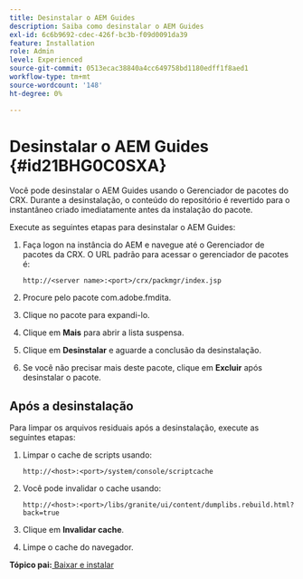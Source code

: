 ```yaml
---
title: Desinstalar o AEM Guides
description: Saiba como desinstalar o AEM Guides
exl-id: 6c6b9692-cdec-426f-bc3b-f09d0091da39
feature: Installation
role: Admin
level: Experienced
source-git-commit: 0513ecac38840a4cc649758bd1180edff1f8aed1
workflow-type: tm+mt
source-wordcount: '148'
ht-degree: 0%

---
```


# Desinstalar o AEM Guides {#id21BHG0C0SXA}

Você pode desinstalar o AEM Guides usando o Gerenciador de pacotes do CRX. Durante a desinstalação, o conteúdo do repositório é revertido para o instantâneo criado imediatamente antes da instalação do pacote.

Execute as seguintes etapas para desinstalar o AEM Guides:

1. Faça logon na instância do AEM e navegue até o Gerenciador de pacotes da CRX. O URL padrão para acessar o gerenciador de pacotes é:

   ```http
   http://<server name>:<port>/crx/packmgr/index.jsp
   ```

1. Procure pelo pacote com.adobe.fmdita.
1. Clique no pacote para expandi-lo.
1. Clique em **Mais** para abrir a lista suspensa.
1. Clique em **Desinstalar** e aguarde a conclusão da desinstalação.
1. Se você não precisar mais deste pacote, clique em **Excluir** após desinstalar o pacote.

## Após a desinstalação

Para limpar os arquivos residuais após a desinstalação, execute as seguintes etapas:

1. Limpar o cache de scripts usando:

   ```http
   http://<host>:<port>/system/console/scriptcache
   ```

1. Você pode invalidar o cache usando:

   ```http
   http://<host>:<port>/libs/granite/ui/content/dumplibs.rebuild.html?back=true
   ```

1. Clique em **Invalidar cache**.
1. Limpe o cache do navegador.

**Tópico pai:**&#x200B;[ Baixar e instalar](download-install.md)
